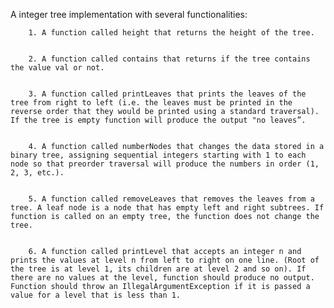 A integer tree implementation with several functionalities:

        1. A function called height that returns the height of the tree.


        2. A function called contains that returns if the tree contains the value val or not.


        3. A function called printLeaves that prints the leaves of the tree from right to left (i.e. the leaves must be printed in the reverse order that they would be printed using a standard traversal). If the tree is empty function will produce the output "no leaves”.


        4. A function called numberNodes that changes the data stored in a binary tree, assigning sequential integers starting with 1 to each node so that preorder traversal will produce the numbers in order (1, 2, 3, etc.).


        5. A function called removeLeaves that removes the leaves from a tree. A leaf node is a node that has empty left and right subtrees. If function is called on an empty tree, the function does not change the tree.


        6. A function called printLevel that accepts an integer n and prints the values at level n from left to right on one line. (Root of the tree is at level 1, its children are at level 2 and so on). If there are no values at the level, function should produce no output. Function should throw an IllegalArgumentException if it is passed a value for a level that is less than 1.

